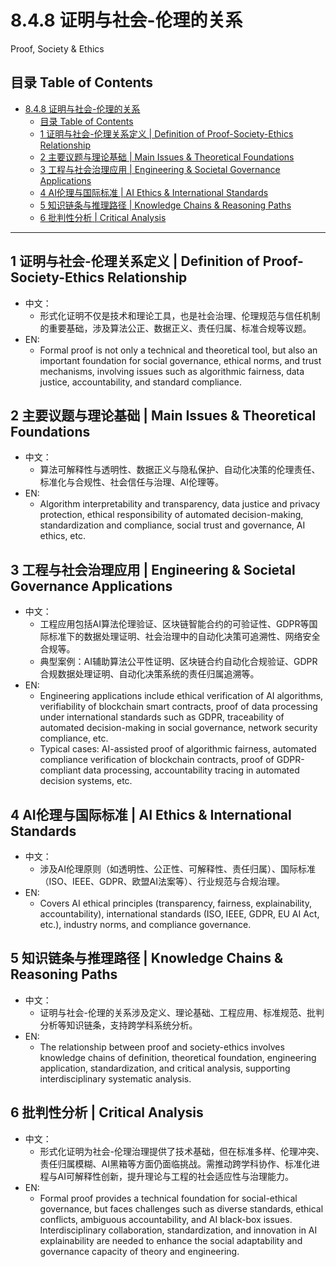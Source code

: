 # 8.4.8 证明与社会-伦理的关系

Proof, Society & Ethics

## 目录 Table of Contents

- [8.4.8 证明与社会-伦理的关系](#848-证明与社会-伦理的关系)
  - [目录 Table of Contents](#目录-table-of-contents)
  - [1 证明与社会-伦理关系定义 | Definition of Proof-Society-Ethics Relationship](#1-证明与社会-伦理关系定义--definition-of-proof-society-ethics-relationship)
  - [2 主要议题与理论基础 | Main Issues \& Theoretical Foundations](#2-主要议题与理论基础--main-issues--theoretical-foundations)
  - [3 工程与社会治理应用 | Engineering \& Societal Governance Applications](#3-工程与社会治理应用--engineering--societal-governance-applications)
  - [4 AI伦理与国际标准 | AI Ethics \& International Standards](#4-ai伦理与国际标准--ai-ethics--international-standards)
  - [5 知识链条与推理路径 | Knowledge Chains \& Reasoning Paths](#5-知识链条与推理路径--knowledge-chains--reasoning-paths)
  - [6 批判性分析 | Critical Analysis](#6-批判性分析--critical-analysis)

---

## 1 证明与社会-伦理关系定义 | Definition of Proof-Society-Ethics Relationship

- 中文：
  - 形式化证明不仅是技术和理论工具，也是社会治理、伦理规范与信任机制的重要基础，涉及算法公正、数据正义、责任归属、标准合规等议题。
- EN:
  - Formal proof is not only a technical and theoretical tool, but also an important foundation for social governance, ethical norms, and trust mechanisms, involving issues such as algorithmic fairness, data justice, accountability, and standard compliance.

## 2 主要议题与理论基础 | Main Issues & Theoretical Foundations

- 中文：
  - 算法可解释性与透明性、数据正义与隐私保护、自动化决策的伦理责任、标准化与合规性、社会信任与治理、AI伦理等。
- EN:
  - Algorithm interpretability and transparency, data justice and privacy protection, ethical responsibility of automated decision-making, standardization and compliance, social trust and governance, AI ethics, etc.

## 3 工程与社会治理应用 | Engineering & Societal Governance Applications

- 中文：
  - 工程应用包括AI算法伦理验证、区块链智能合约的可验证性、GDPR等国际标准下的数据处理证明、社会治理中的自动化决策可追溯性、网络安全合规等。
  - 典型案例：AI辅助算法公平性证明、区块链合约自动化合规验证、GDPR合规数据处理证明、自动化决策系统的责任归属追溯等。
- EN:
  - Engineering applications include ethical verification of AI algorithms, verifiability of blockchain smart contracts, proof of data processing under international standards such as GDPR, traceability of automated decision-making in social governance, network security compliance, etc.
  - Typical cases: AI-assisted proof of algorithmic fairness, automated compliance verification of blockchain contracts, proof of GDPR-compliant data processing, accountability tracing in automated decision systems, etc.

## 4 AI伦理与国际标准 | AI Ethics & International Standards

- 中文：
  - 涉及AI伦理原则（如透明性、公正性、可解释性、责任归属）、国际标准（ISO、IEEE、GDPR、欧盟AI法案等）、行业规范与合规治理。
- EN:
  - Covers AI ethical principles (transparency, fairness, explainability, accountability), international standards (ISO, IEEE, GDPR, EU AI Act, etc.), industry norms, and compliance governance.

## 5 知识链条与推理路径 | Knowledge Chains & Reasoning Paths

- 中文：
  - 证明与社会-伦理的关系涉及定义、理论基础、工程应用、标准规范、批判分析等知识链条，支持跨学科系统分析。
- EN:
  - The relationship between proof and society-ethics involves knowledge chains of definition, theoretical foundation, engineering application, standardization, and critical analysis, supporting interdisciplinary systematic analysis.

## 6 批判性分析 | Critical Analysis

- 中文：
  - 形式化证明为社会-伦理治理提供了技术基础，但在标准多样、伦理冲突、责任归属模糊、AI黑箱等方面仍面临挑战。需推动跨学科协作、标准化进程与AI可解释性创新，提升理论与工程的社会适应性与治理能力。
- EN:
  - Formal proof provides a technical foundation for social-ethical governance, but faces challenges such as diverse standards, ethical conflicts, ambiguous accountability, and AI black-box issues. Interdisciplinary collaboration, standardization, and innovation in AI explainability are needed to enhance the social adaptability and governance capacity of theory and engineering.

